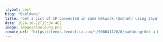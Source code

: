 ```yaml
---
layout: post
blog: "Baeldung"
title: "Get a List of IP Connected in Same Network (Subnet) using Java"
date: 2024-10-22T15:34:40Z
image: images/baeldung.png
remote_url: "https://feeds.feedblitz.com/~/906641120/0/baeldung~Get-a-List-of-IP-Connected-in-Same-Network-Subnet-using-Java"
---
```


